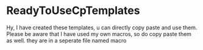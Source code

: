 # ReadyToUseCpTemplates
Hy, I have created these templates, u can directly copy paste and use them. Please be aware that I have used my own macros, so do copy paste them as well. they are in a seperate file named macro
